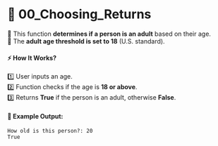 # 📌 **00_Choosing_Returns**  

🔹 This function **determines if a person is an adult** based on their age.  
🔹 The **adult age threshold is set to 18** (U.S. standard).  

#### ⚡ **How It Works?**  
1️⃣ User inputs an age.  
2️⃣ Function checks if the age is **18 or above**.  
3️⃣ Returns **True** if the person is an adult, otherwise **False**.  

#### 📝 **Example Output:**  
```
How old is this person?: 20
True
```
